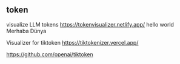 ## token


visualize LLM tokens
https://tokenvisualizer.netlify.app/
hello world
Merhaba Dünya


Visualizer for tiktoken
https://tiktokenizer.vercel.app/

https://github.com/openai/tiktoken
